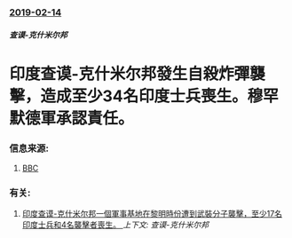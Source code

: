 ### [2019-02-14](/news/2019/02/14/index.md)

##### 查谟-克什米尔邦
# 印度查谟-克什米尔邦發生自殺炸彈襲擊，造成至少34名印度士兵喪生。穆罕默德軍承認責任。 




### 信息来源:

1. [BBC](https://www.bbc.co.uk/news/world-asia-india-47240660)

### 有关:

1. [印度查谟-克什米尔邦一個軍事基地在黎明時份遭到武裝分子襲擊，至少17名印度士兵和4名襲擊者喪生。 ](/news/2016/09/18/印度查谟-克什米尔邦一個軍事基地在黎明時份遭到武裝分子襲擊-至少17名印度士兵和4名襲擊者喪生.md) _上下文: 查谟-克什米尔邦_
